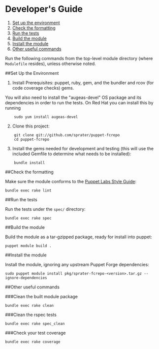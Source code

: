 # Developer's Guide

1. [Set up the environment](#set-up-the-environment)
2. [Check the formatting](#check-the-formatting)
3. [Run the tests](#run-the-tests)
4. [Build the module](#build-the-module)
5. [Install the module](#install-the-module)
6. [Other useful commands](#other-useful-commands)

Run the following commands from the top-level module directory (where 
`Modulefile` resides), unless otherwise noted.

##Set Up the Environment

1. Install Prerequisites:  puppet, ruby, gem, and the bundler and rcov (for code coverage 
checks) gems.

You will also need to install the "augeas-devel" OS package and its dependencies in
order to run the tests. On Red Hat you can install this by running 
```
    sudo yum install augeas-devel
```

2. Clone this project:

```
    git clone git://github.com/sprater/puppet-fcrepo
    cd puppet-fcrepo
```


3. Install the gems needed for development and testing (this will use the included
Gemfile to determine what needs to be installed):

```
    bundle install
```

##Check the formatting

Make sure the module conforms to the [Puppet Labs Style Guide](http://docs.puppetlabs.com/guides/style_guide.html):

    bundle exec rake lint

##Run the tests

Run the tests under the `spec/` directory:

    bundle exec rake spec

##Build the module

Build the module as a tar-gzipped package, ready for install into puppet:

    puppet module build .

##Install the module

Install the module, ignoring any upstream Puppet Forge dependencies:

    sudo puppet module install pkg/sprater-fcrepo-<version>.tar.gz --ignore-dependencies

##Other useful commands

###Clean the built module package

    bundle exec rake clean

###Clean the rspec tests

    bundle exec rake spec_clean

###Check your test coverage

    bundle exec rake coverage

